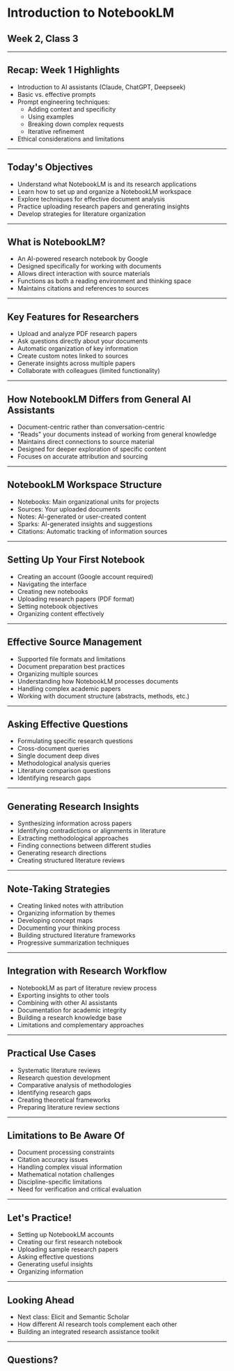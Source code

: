 # Introduction to NotebookLM
## Week 2, Class 3

---

## Recap: Week 1 Highlights

- Introduction to AI assistants (Claude, ChatGPT, Deepseek)
- Basic vs. effective prompts
- Prompt engineering techniques:
  - Adding context and specificity
  - Using examples
  - Breaking down complex requests
  - Iterative refinement
- Ethical considerations and limitations

---

## Today's Objectives

- Understand what NotebookLM is and its research applications
- Learn how to set up and organize a NotebookLM workspace
- Explore techniques for effective document analysis
- Practice uploading research papers and generating insights
- Develop strategies for literature organization

---

## What is NotebookLM?

- An AI-powered research notebook by Google
- Designed specifically for working with documents
- Allows direct interaction with source materials
- Functions as both a reading environment and thinking space
- Maintains citations and references to sources

---

## Key Features for Researchers

- Upload and analyze PDF research papers
- Ask questions directly about your documents
- Automatic organization of key information
- Create custom notes linked to sources
- Generate insights across multiple papers
- Collaborate with colleagues (limited functionality)

---

## How NotebookLM Differs from General AI Assistants

- Document-centric rather than conversation-centric
- "Reads" your documents instead of working from general knowledge
- Maintains direct connections to source material
- Designed for deeper exploration of specific content
- Focuses on accurate attribution and sourcing

---

## NotebookLM Workspace Structure

- Notebooks: Main organizational units for projects
- Sources: Your uploaded documents
- Notes: AI-generated or user-created content
- Sparks: AI-generated insights and suggestions
- Citations: Automatic tracking of information sources

---

## Setting Up Your First Notebook

- Creating an account (Google account required)
- Navigating the interface
- Creating new notebooks
- Uploading research papers (PDF format)
- Setting notebook objectives
- Organizing content effectively

---

## Effective Source Management

- Supported file formats and limitations
- Document preparation best practices
- Organizing multiple sources
- Understanding how NotebookLM processes documents
- Handling complex academic papers
- Working with document structure (abstracts, methods, etc.)

---

## Asking Effective Questions

- Formulating specific research questions
- Cross-document queries
- Single document deep dives
- Methodological analysis queries
- Literature comparison questions
- Identifying research gaps

---

## Generating Research Insights

- Synthesizing information across papers
- Identifying contradictions or alignments in literature
- Extracting methodological approaches
- Finding connections between different studies
- Generating research directions
- Creating structured literature reviews

---

## Note-Taking Strategies

- Creating linked notes with attribution
- Organizing information by themes
- Developing concept maps
- Documenting your thinking process
- Building structured literature frameworks
- Progressive summarization techniques

---

## Integration with Research Workflow

- NotebookLM as part of literature review process
- Exporting insights to other tools
- Combining with other AI assistants
- Documentation for academic integrity
- Building a research knowledge base
- Limitations and complementary approaches

---

## Practical Use Cases

- Systematic literature reviews
- Research question development
- Comparative analysis of methodologies
- Identifying research gaps
- Creating theoretical frameworks
- Preparing literature review sections

---

## Limitations to Be Aware Of

- Document processing constraints
- Citation accuracy issues
- Handling complex visual information
- Mathematical notation challenges
- Discipline-specific limitations
- Need for verification and critical evaluation

---

## Let's Practice!

- Setting up NotebookLM accounts
- Creating our first research notebook
- Uploading sample research papers
- Asking effective questions
- Generating useful insights
- Organizing information

---

## Looking Ahead

- Next class: Elicit and Semantic Scholar
- How different AI research tools complement each other
- Building an integrated research assistance toolkit

---

## Questions?